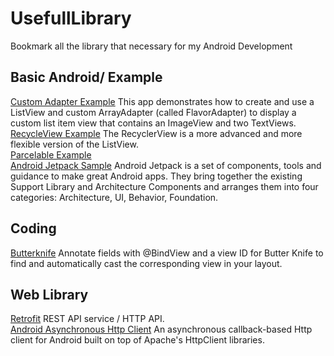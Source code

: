 # UsefullLibrary
Bookmark all the library that necessary for my Android Development

## Basic Android/ Example
[Custom Adapter Example](https://github.com/udacity/ud839_CustomAdapter_Example) This app demonstrates how to create and use a ListView and custom ArrayAdapter (called FlavorAdapter) to display a custom list item view that contains an ImageView and two TextViews.
</br>[RecycleView Example](https://github.com/googlesamples/android-RecyclerView/) The RecyclerView is a more advanced and more flexible version of the ListView.
</br>[Parcelable Example](https://github.com/vector2016/udacity_projects/blob/master/app/src/main/java/demo/example/com/customarrayadapter/model/AndroidFlavor.java)
</br>[Android Jetpack Sample](https://github.com/googlesamples/android-sunflower) Android Jetpack is a set of components, tools and guidance to make great Android apps. They bring together the existing Support Library and Architecture Components and arranges them into four categories: Architecture, UI, Behavior, Foundation.

## Coding
[Butterknife](https://github.com/JakeWharton/butterknife) Annotate fields with @BindView and a view ID for Butter Knife to find and automatically cast the corresponding view in your layout.

## Web Library
[Retrofit](https://github.com/square/retrofit) REST API service / HTTP API.
</br>[Android Asynchronous Http Client](http://loopj.com/android-async-http/) An asynchronous callback-based Http client for Android built on top of Apache's HttpClient libraries.
